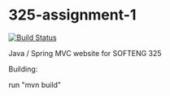 325-assignment-1
================

[![Build Status](https://travis-ci.org/matthewAURA/325-assignment-1.svg?branch=master)](https://travis-ci.org/matthewAURA/325-assignment-1.svg/)

Java / Spring MVC website for SOFTENG 325 

Building:

run "mvn build"
